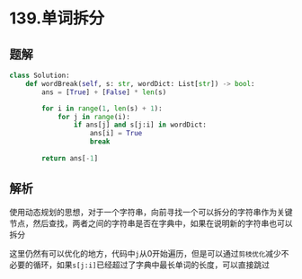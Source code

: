 # 139.单词拆分

## 题解

```python
class Solution:
    def wordBreak(self, s: str, wordDict: List[str]) -> bool:
        ans = [True] + [False] * len(s)

        for i in range(1, len(s) + 1):
            for j in range(i):
                if ans[j] and s[j:i] in wordDict:
                    ans[i] = True
                    break
        
        return ans[-1]
```

## 解析

使用动态规划的思想，对于一个字符串，向前寻找一个可以拆分的字符串作为关键节点，然后查找，两者之间的字符串是否在字典中，如果在说明新的字符串也可以拆分

这里仍然有可以优化的地方，代码中`j`从0开始遍历，但是可以通过`剪枝优化`减少不必要的循环，如果`s[j:i]`已经超过了字典中最长单词的长度，可以直接跳过
